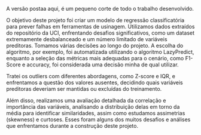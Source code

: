 A versão postaa aqui, é um pequeno corte de todo o trabalho desenvolvido.

O objetivo deste projeto foi criar um modelo de regressão classificatória para prever falhas em ferramentas de usinagem. 
Utilizamos dados extraídos do repositório da UCI, enfrentando desafios significativos, como um dataset extremamente desbalanceado e um 
número limitado de variáveis preditoras.
Tomamos várias decisões ao longo do projeto. A escolha do algoritmo, por exemplo, foi automatizada utilizando o algoritmo LazyPredict,
enquanto a seleção das métricas mais adequadas para o cenário, como F1-Score e accuracy, foi considerada uma decisão minha de qual utilizar.

Tratei os outliers com diferentes abordagens, como Z-score e IQR, e enfrentamos a questão dos valores ausentes, decidindo quais variáveis
preditoras deveriam ser mantidas ou excluídas do treinamento.

Além disso, realizamos uma avaliação detalhada da correlação e importância das variáveis, analisando a distribuição delas em torno da 
média para identificar similaridades, assim como estudamos assimetrias (skewness) e curtoses. Esses foram alguns dos muitos desafios e 
análises que enfrentamos durante a construção deste projeto.
